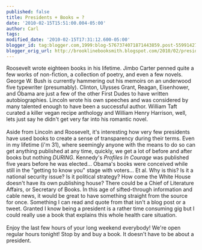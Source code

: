 ```yaml
---
published: false
title: Presidents + Books = ?
date: '2010-02-15T15:51:00.004-05:00'
author: Carl
tags: 
modified_date: '2010-02-15T17:31:12.600-05:00'
blogger_id: tag:blogger.com,1999:blog-5767374071871443859.post-5599142718773589606
blogger_orig_url: http://brooklinebooksmith.blogspot.com/2010/02/presidents-books.html
---
```


Roosevelt wrote eighteen books in his lifetime. Jimbo Carter penned quite a few works of non-fiction, a collection of poetry, and even a few novels. George W. Bush is currently hammering out his memoirs on an underwood five typewriter (presumably). Clinton, Ulysses Grant, Reagan, Eisenhower, and Obama are just a few of the other First Dudes to have written autobiographies. Lincoln wrote his own speeches and was considered by many talented enough to have been a successful author. William Taft curated a killer vegan recipe anthology and William Henry Harrison, well, lets just say he didn't get very far into his romantic novel. <br /><br />Aside from Lincoln and Roosevelt, it's interesting how very few presidents have used books to create a sense of transparency during their terms. Even in my lifetime (i'm 31), where seemingly anyone with the means to do so can get anything published at any time, quickly, we get a lot of before and after books but nothing <i>DURING</i>. Kennedy's <i>Profiles In Courage</i> was published five years before he was elected... Obama's books were conceived while still in the "getting to know you" stage with voters... Et al. Why is this? Is it a national security issue? Is it political strategy? How come the White House doesn't have its own publishing house? There could be a Chief of Literature Affairs, or Secretary of Books. In this age of sifted-through  information and cable news, it would be great to have something straight from the source for once. Something I can read and quote from that isn't a blog post or a tweet. Granted I know being a president is a rather time consuming gig but I could really use a book that explains this whole health care situation.  <br /><br />Enjoy the last few hours of your long weekend everybody! We're open regular hours tonight! Stop by and buy a book. It doesn't have to be about a president.